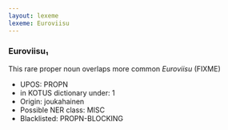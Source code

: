 ```yaml
---
layout: lexeme
lexeme: Euroviisu
---
```


###  Euroviisu₁

This rare proper noun overlaps more common *Euroviisu* (FIXME)
* UPOS:  PROPN
* in KOTUS dictionary under:  1
* Origin:  joukahainen
* Possible NER class:  MISC
* Blacklisted:  PROPN-BLOCKING

